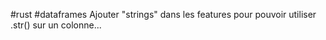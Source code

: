 #rust #dataframes
Ajouter "strings" dans les features pour pouvoir utiliser .str() sur un colonne...
